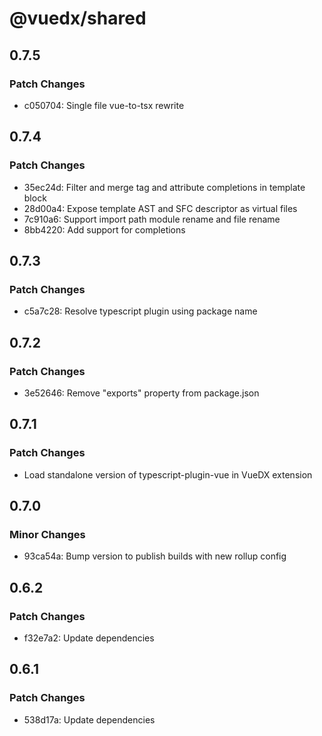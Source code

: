 # @vuedx/shared

## 0.7.5

### Patch Changes

- c050704: Single file vue-to-tsx rewrite

## 0.7.4

### Patch Changes

- 35ec24d: Filter and merge tag and attribute completions in template block
- 28d00a4: Expose template AST and SFC descriptor as virtual files
- 7c910a6: Support import path module rename and file rename
- 8bb4220: Add support for completions

## 0.7.3

### Patch Changes

- c5a7c28: Resolve typescript plugin using package name

## 0.7.2

### Patch Changes

- 3e52646: Remove "exports" property from package.json

## 0.7.1

### Patch Changes

- Load standalone version of typescript-plugin-vue in VueDX extension

## 0.7.0

### Minor Changes

- 93ca54a: Bump version to publish builds with new rollup config

## 0.6.2

### Patch Changes

- f32e7a2: Update dependencies

## 0.6.1

### Patch Changes

- 538d17a: Update dependencies
